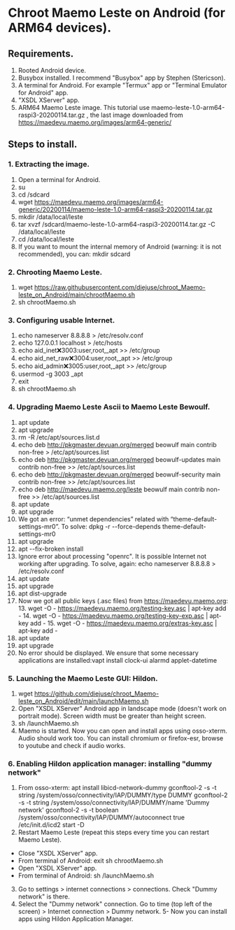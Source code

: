 # Chroot Maemo Leste on Android (for ARM64 devices).
## Requirements.
1. Rooted Android device.
2. Busybox installed. I recommend "Busybox" app by Stephen (Stericson).
3. A terminal for Android. For example "Termux" app or "Terminal Emulator for Android" app.
4. "XSDL XServer" app.
5. ARM64 Maemo Leste image. This tutorial use maemo-leste-1.0-arm64-raspi3-20200114.tar.gz	, the last image downloaded from  https://maedevu.maemo.org/images/arm64-generic/
## Steps to install.
### 1. Extracting the image.
1. Open a terminal for Android.
2. su
3. cd /sdcard
4. wget https://maedevu.maemo.org/images/arm64-generic/20200114/maemo-leste-1.0-arm64-raspi3-20200114.tar.gz
5. mkdir /data/local/leste
6. tar xvzf /sdcard/maemo-leste-1.0-arm64-raspi3-20200114.tar.gz -C /data/local/leste
7. cd /data/local/leste
8. If you want to mount the internal memory of Android (warning: it is not recommended), you can:
    mkdir sdcard
### 2. Chrooting Maemo Leste.
1. wget https://raw.githubusercontent.com/diejuse/chroot_Maemo-leste_on_Android/main/chrootMaemo.sh
2. sh chrootMaemo.sh
### 3. Configuring usable Internet.
1. echo nameserver 8.8.8.8 > /etc/resolv.conf
2. echo 127.0.0.1  localhost > /etc/hosts
3. echo aid_inet:x:3003:user,root,_apt >> /etc/group
4. echo aid_net_raw:x:3004:user,root,_apt >> /etc/group
5. echo aid_admin:x:3005:user,root,_apt >> /etc/group 
6. usermod -g 3003 _apt
7. exit
8. sh chrootMaemo.sh
### 4. Upgrading Maemo Leste Ascii to Maemo Leste Bewoulf.
1. apt update
2. apt upgrade
3. rm -R /etc/apt/sources.list.d
4. echo deb http://pkgmaster.devuan.org/merged beowulf main contrib non-free > /etc/apt/sources.list
5. echo deb http://pkgmaster.devuan.org/merged beowulf-updates main contrib non-free >> /etc/apt/sources.list
6. echo deb http://pkgmaster.devuan.org/merged beowulf-security main contrib non-free >> /etc/apt/sources.list
7. echo deb http://maedevu.maemo.org/leste beowulf main contrib non-free >> /etc/apt/sources.list
8. apt update
9. apt upgrade
10. We got an error: “unmet dependencies” related with “theme-default-settings-mr0”. To solve:
    dpkg -r --force-depends theme-default-settings-mr0
6. apt upgrade
7. apt --fix-broken install
8. Ignore error about processing "openrc". It is possible Internet not working after upgrading. To solve, again: echo nameserver 8.8.8.8 > /etc/resolv.conf
9. apt update
10. apt upgrade
11. apt dist-upgrade
12. Now we got all public keys (.asc files) from https://maedevu.maemo.org:
    13. wget -O - https://maedevu.maemo.org/testing-key.asc | apt-key add -
    14. wget -O - https://maedevu.maemo.org/testing-key-exp.asc | apt-key add -
    15. wget -O - https://maedevu.maemo.org/extras-key.asc | apt-key add -
16. apt update
17. apt upgrade
18. No error should be displayed. We ensure that some necessary applications are installed:vapt install clock-ui alarmd applet-datetime
### 5. Launching the Maemo Leste GUI: Hildon.
1. wget https://github.com/diejuse/chroot_Maemo-leste_on_Android/edit/main/launchMaemo.sh
2. Open "XSDL XServer" Android app in landscape mode (doesn't work on portrait mode). Screen width must be greater than height screen.
3. sh /launchMaemo.sh
4. Maemo is started. Now you can open and install apps using osso-xterm. Audio should work too. You can install chromium or firefox-esr, browse to youtube and check if audio works. 
### 6. Enabling Hildon application manager: installing "dummy network"
1. From osso-xterm:
  apt install libicd-network-dummy
  gconftool-2 -s -t string /system/osso/connectivity/IAP/DUMMY/type DUMMY
  gconftool-2 -s -t string /system/osso/connectivity/IAP/DUMMY/name 'Dummy network'
  gconftool-2 -s -t boolean /system/osso/connectivity/IAP/DUMMY/autoconnect true
  /etc/init.d/icd2 start -D
2. Restart Maemo Leste (repeat this steps every time you can restart Maemo Leste).
  - Close "XSDL XServer" app.
  - From terminal of Android:
      exit
      sh chrootMaemo.sh
  - Open "XSDL XServer" app.
  - From terminal of Android:
      sh /launchMaemo.sh
3. Go to settings > internet connections > connections. Check "Dummy network" is there.
4. Select the "Dummy network" connection. Go to time (top left of the screen) > Internet connection > Dummy network. 
5- Now you can install apps using Hildon Application Manager.

